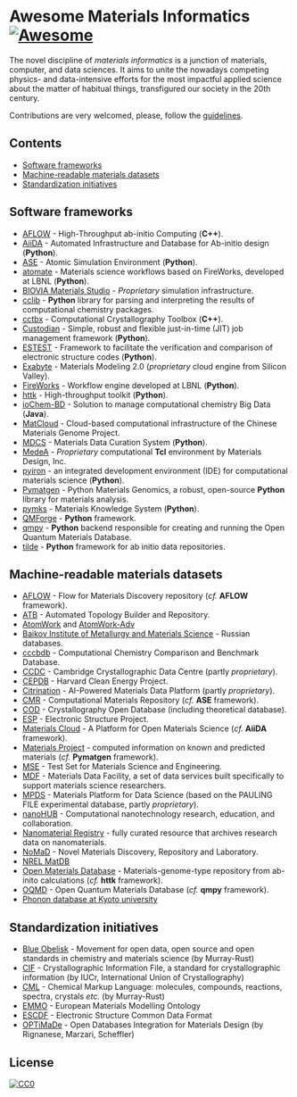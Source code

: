 # Awesome Materials Informatics [![Awesome](https://cdn.rawgit.com/sindresorhus/awesome/d7305f38d29fed78fa85652e3a63e154dd8e8829/media/badge.svg)](https://github.com/sindresorhus/awesome)

The novel discipline of _materials informatics_ is a junction of materials, computer, and data sciences. It aims to unite the nowadays competing physics- and data-intensive efforts for the most impactful applied science about the matter of habitual things, transfigured our society in the 20th century.

Contributions are very welcomed, please, follow the [guidelines](/CONTRIBUTING.md).


## Contents

- [Software frameworks](#software-frameworks)
- [Machine-readable materials datasets](#machine-readable-materials-datasets)
- [Standardization initiatives](#standardization-initiatives)


## Software frameworks

- [AFLOW](http://materials.duke.edu/AFLOW) - High-Throughput ab-initio Computing (**C++**).
- [AiiDA](http://aiida.net) - Automated Infrastructure and Database for Ab-initio design (**Python**).
- [ASE](https://wiki.fysik.dtu.dk/ase) - Atomic Simulation Environment (**Python**).
- [atomate](https://hackingmaterials.github.io/atomate) - Materials science workflows based on FireWorks, developed at LBNL (**Python**).
- [BIOVIA Materials Studio](http://accelrys.com/products/collaborative-science/biovia-materials-studio) - _Proprietary_ simulation infrastructure.
- [cclib](http://cclib.github.io) - **Python** library for parsing and interpreting the results of computational chemistry packages.
- [cctbx](https://cctbx.github.io) - Computational Crystallography Toolbox (**C++**).
- [Custodian](https://github.com/materialsproject/custodian) - Simple, robust and flexible just-in-time (JIT) job management framework (**Python**).
- [ESTEST](http://estest.ucdavis.edu) - Framework to facilitate the verification and comparison of electronic structure codes (**Python**).
- [Exabyte](http://exabyte.io) - Materials Modeling 2.0 (_proprietary_ cloud engine from Silicon Valley).
- [FireWorks](https://materialsproject.github.io/fireworks) - Workflow engine developed at LBNL (**Python**).
- [httk](http://httk.openmaterialsdb.se) - High-throughput toolkit (**Python**).
- [ioChem-BD](http://www.iochem-bd.org) - Solution to manage computational chemistry Big Data (**Java**).
- [MatCloud](http://matcloud.cnic.cn) - Cloud-based computational infrastructure of the Chinese Materials Genome Project.
- [MDCS](https://github.com/usnistgov/MDCS) - Materials Data Curation System (**Python**).
- [MedeA](http://www.materialsdesign.com/medea) - _Proprietary_ computational **Tcl** environment by Materials Design, Inc.
- [pyiron](https://github.com/pyiron) - an integrated development environment (IDE) for computational materials science (**Python**).
- [Pymatgen](http://pymatgen.org) - Python Materials Genomics, a robust, open-source **Python** library for materials analysis.
- [pymks](http://pymks.org) - Materials Knowledge System (**Python**).
- [QMForge](http://qmforge.sourceforge.net) - **Python** framework.
- [qmpy](http://pythonhosted.org/qmpy) - **Python** backend responsible for creating and running the Open Quantum Materials Database.
- [tilde](https://github.com/tilde-lab/tilde) - **Python** framework for ab initio data repositories.


## Machine-readable materials datasets

- [AFLOW](http://www.aflowlib.org) - Flow for Materials Discovery repository (_cf._ **AFLOW** framework).
- [ATB](http://compbio.biosci.uq.edu.au/atb) - Automated Topology Builder and Repository.
- [AtomWork](http://crystdb.nims.go.jp/index_en.html) and [AtomWork-Adv](https://atomwork-adv.nims.go.jp)
- [Baikov Institute of Metallurgy and Materials Science](http://bg.imet-db.ru) - Russian databases.
- [cccbdb](http://cccbdb.nist.gov) - Computational Chemistry Comparison and Benchmark Database.
- [CCDC](https://www.ccdc.cam.ac.uk) - Cambridge Crystallographic Data Centre (partly _proprietary_).
- [CEPDB](http://cepdb.molecularspace.org) - Harvard Clean Energy Project.
- [Citrination](https://citrination.com) - AI-Powered Materials Data Platform (partly _proprietary_).
- [CMR](https://wiki.fysik.dtu.dk/cmr) - Computational Materials Repository (_cf._ **ASE** framework).
- [COD](http://crystallography.net) - Crystallography Open Database (including theoretical database).
- [ESP](http://gurka.fysik.uu.se/ESP) - Electronic Structure Project.
- [Materials Cloud](http://www.materialscloud.org) - A Platform for Open Materials Science (_cf._ **AiiDA** framework).
- [Materials Project](http://www.materialsproject.org) - computed information on known and predicted materials (_cf._ **Pymatgen** framework).
- [MSE](http://mse.fhi-berlin.mpg.de) - Test Set for Materials Science and Engineering.
- [MDF](https://materialsdatafacility.org) - Materials Data Facility, a set of data services built specifically to support materials science researchers.
- [MPDS](https://mpds.io) - Materials Platform for Data Science (based on the PAULING FILE experimental database, partly _proprietary_).
- [nanoHUB](https://nanohub.org/developer) - Computational nanotechnology research, education, and collaboration.
- [Nanomaterial Registry](https://www.nanomaterialregistry.org) - fully curated resource that archives research data on nanomaterials.
- [NoMaD](https://nomad-coe.eu) - Novel Materials Discovery, Repository and Laboratory.
- [NREL MatDB](http://materials.nrel.gov)
- [Open Materials Database](http://openmaterialsdb.se) - Materials-genome-type repository from ab-inito calculations (_cf._ **httk** framework).
- [OQMD](http://oqmd.org) - Open Quantum Materials Database (_cf._ **qmpy** framework).
- [Phonon database at Kyoto university](http://phonondb.mtl.kyoto-u.ac.jp)


## Standardization initiatives

- [Blue Obelisk](http://www.blueobelisk.org) - Movement for open data, open source and open standards in chemistry and materials science (by Murray-Rust)
- [CIF](https://www.iucr.org/resources/cif) - Crystallographic Information File, a standard for crystallographic information (by IUCr, International Union of Crystallography)
- [CML](http://www.xml-cml.org) - Chemical Markup Language: molecules, compounds, reactions, spectra, crystals _etc._ (by Murray-Rust)
- [EMMO](https://github.com/emmo-repo/EMMO) - European Materials Modelling Ontology
- [ESCDF](https://esl.cecam.org/ESCDF_-_Electronic_Structure_Common_Data_Format) - Electronic Structure Common Data Format
- [OPTiMaDe](http://www.optimade.org) - Open Databases Integration for Materials Design (by Rignanese, Marzari, Scheffler)


## License
[![CC0](http://mirrors.creativecommons.org/presskit/buttons/88x31/svg/cc-zero.svg)](https://creativecommons.org/publicdomain/zero/1.0/)
